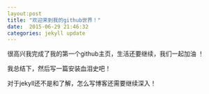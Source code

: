 ```yaml
---
layout:post
title: "欢迎来到我的github世界！"
date:  2015-06-29 21:46:32
categories: jekyll update
---
```


很高兴我完成了我的第一个github主页，生活还要继续，我们一起加油 ！

我总结下，然后写一篇安装血泪史吧！

对于jekyll还不是和了解，怎么写博客还需要继续深入！
